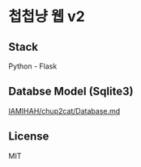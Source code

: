 # 첩첩냥 웹 v2
## Stack
Python - Flask

## Databse Model (Sqlite3)
[IAMIHAH/chup2cat/Database.md](https://github.com/IAMIHAH/chup2cat/blob/main/DATABASE.md#accountdb)

## License
MIT
